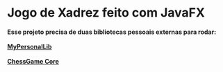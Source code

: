 # Jogo de Xadrez feito com JavaFX

<b>Esse projeto precisa de duas bibliotecas pessoais externas para rodar:</b><br><br>
<a href="https://github.com/SteveNunes/MyPersonalLib"><b>MyPersonalLib</b></a><br><br>
<a href="https://github.com/SteveNunes/ChessGame-Core.git"><b>ChessGame Core</b></a>
